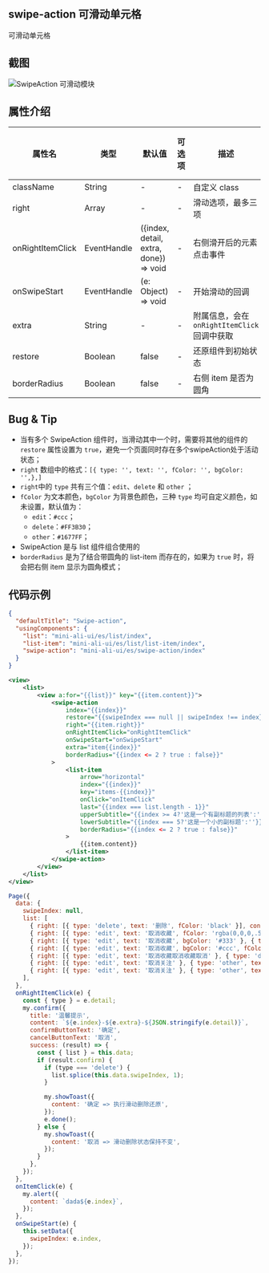 ## swipe-action 可滑动单元格

可滑动单元格

## 截图
![SwipeAction 可滑动模块](https://gw.alipayobjects.com/mdn/rms_ce4c6f/afts/img/A*dqZ9RKrZc9cAAAAAAAAAAABkARQnAQ)

## 属性介绍

| 属性名 | 类型 | 默认值 | 可选项 | 描述 | 最低版本 | 必填 |
| ---- | ---- | ---- | ---- | ---- | ---- | ---- |
| className | String | - | - | 自定义 class | - | - |
| right | Array | - | - | 滑动选项，最多三项 | - | - |
| onRightItemClick | EventHandle | ({index, detail, extra, done}) => void | - | 右侧滑开后的元素点击事件 | - | - |
| onSwipeStart | EventHandle | (e: Object) => void | - | 开始滑动的回调 | - | - |
| extra | String | - | - | 附属信息，会在 `onRightItemClick` 回调中获取 | - | - |
| restore | Boolean | false | - | 还原组件到初始状态 | - | - |
| borderRadius | Boolean | false | - | 右侧 item 是否为圆角 | - | - |

## Bug & Tip
* 当有多个 SwipeAction 组件时，当滑动其中一个时，需要将其他的组件的 `restore` 属性设置为 `true`，避免一个页面同时存在多个swipeAction处于活动状态；
* `right` 数组中的格式：`[{ type: '', text: '', fColor: '', bgColor: '',},]`
* `right`中的 `type` 共有三个值：`edit`、`delete` 和 `other` ；
* `fColor` 为文本颜色，`bgColor` 为背景色颜色，三种 `type` 均可自定义颜色，如未设置，默认值为：
  * `edit`：`#ccc`；
  * `delete`：`#FF3B30`；
  * `other`：`#1677FF`；
* SwipeAction 是与 list 组件组合使用的
* `borderRadius` 是为了结合带圆角的 list-item 而存在的，如果为 `true` 时，将会把右侧 item 显示为圆角模式；

## 代码示例

```json
{
  "defaultTitle": "Swipe-action",
  "usingComponents": {
    "list": "mini-ali-ui/es/list/index",
    "list-item": "mini-ali-ui/es/list/list-item/index",
    "swipe-action": "mini-ali-ui/es/swipe-action/index"
  }
}
```

```xml
<view>
	<list>
		<view a:for="{{list}}" key="{{item.content}}">
			<swipe-action
				index="{{index}}"
				restore="{{swipeIndex === null || swipeIndex !== index}}"
				right="{{item.right}}"
				onRightItemClick="onRightItemClick"
				onSwipeStart="onSwipeStart"
				extra="item{{index}}"
				borderRadius="{{index <= 2 ? true : false}}"
			>
				<list-item
					arrow="horizontal"
					index="{{index}}"
					key="items-{{index}}"
					onClick="onItemClick"
					last="{{index === list.length - 1}}"
					upperSubtitle="{{index >= 4?'这是一个有副标题的列表':''}}"
					lowerSubtitle="{{index === 5?'这是一个小的副标题':''}}"
					borderRadius="{{index <= 2 ? true : false}}"
				>
					{{item.content}}
				</list-item>
			</swipe-action>
		</view>
	</list>
</view>
```

```javascript
Page({
  data: {
    swipeIndex: null,
    list: [
      { right: [{ type: 'delete', text: '删除', fColor: 'black' }], content: '更换文字颜色' },
      { right: [{ type: 'edit', text: '取消收藏', fColor: 'rgba(0,0,0,.5)' }, { type: 'delete', text: '删除', fColor: 'yellow' }, { type: 'other', text: '新增一个' }], content: '改变文字颜色' },
      { right: [{ type: 'edit', text: '取消收藏', bgColor: '#333' }, { type: 'delete', text: '删除' }], content: '其中一个背景色变化' },
      { right: [{ type: 'edit', text: '取消收藏', bgColor: '#ccc', fColor: '#f00' }, { type: 'delete', text: '删除', bgColor: '#0ff', fColor: '#333' }], content: '文字和背景色同时改变' },
      { right: [{ type: 'edit', text: '取消收藏取消收藏取消' }, { type: 'delete', text: '删除删除删除删除' }], content: '默认颜色样式' },
      { right: [{ type: 'edit', text: '取消关注' }, { type: 'other', text: '免打扰' }, { type: 'delete', text: '删除' }], content: '三个选项的卡片' },
      { right: [{ type: 'edit', text: '取消关注' }, { type: 'other', text: '免打扰' }, { type: 'delete', text: '删除' }], content: '三个选项的卡片三个选项的卡片三个选项的卡片三个选项的卡片三个选项的卡片三个选项的卡片三个选项的卡片三个选项的卡片三个选项的卡片三个选项的卡片三个选项的卡片三个选项的卡片三个选项的卡片三个选项的卡片三个选项的卡片三个选项的卡片三个选项的卡片' },
    ],
  },
  onRightItemClick(e) {
    const { type } = e.detail;
    my.confirm({
      title: '温馨提示',
      content: `${e.index}-${e.extra}-${JSON.stringify(e.detail)}`,
      confirmButtonText: '确定',
      cancelButtonText: '取消',
      success: (result) => {
        const { list } = this.data;
        if (result.confirm) {
          if (type === 'delete') {
            list.splice(this.data.swipeIndex, 1);
          }

          my.showToast({
            content: '确定 => 执行滑动删除还原',
          });
          e.done();
        } else {
          my.showToast({
            content: '取消 => 滑动删除状态保持不变',
          });
        }
      },
    });
  },
  onItemClick(e) {
    my.alert({
      content: `dada${e.index}`,
    });
  },
  onSwipeStart(e) {
    this.setData({
      swipeIndex: e.index,
    });
  },
});
```
